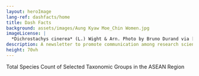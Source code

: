 ```yaml
---
layout: heroImage
lang-ref: dashfacts/home
title: Dash Facts
background: assets/images/Aung Kyaw Moe_Chin Women.jpg
imageLicense: |
  *Dichrostachys cinerea* (L.) Wight & Arn. Photo by Bruno Durand via [iNaturalist](https://www.gbif.org/occurrence/1898844739)
description: A newsletter to promote communication among research scientists concerned with the systematics of Leguminosae/Fabaceae
height: 70vh
---
```


Total Species Count of Selected Taxonomic Groups in the ASEAN Region

